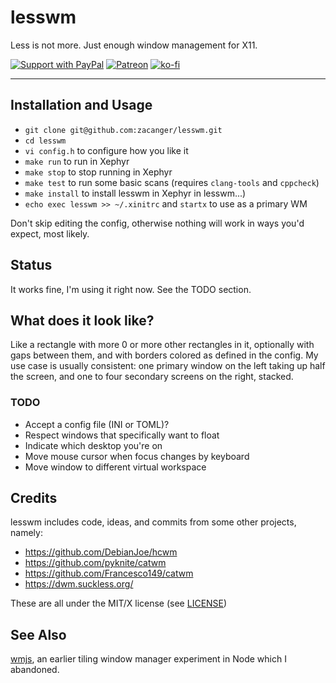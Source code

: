 # lesswm

Less is not more. Just enough window management for X11.

[![Support with PayPal](https://img.shields.io/badge/paypal-donate-yellow.png)](https://paypal.me/zacanger) [![Patreon](https://img.shields.io/badge/patreon-donate-yellow.svg)](https://www.patreon.com/zacanger) [![ko-fi](https://img.shields.io/badge/donate-KoFi-yellow.svg)](https://ko-fi.com/U7U2110VB)

----

## Installation and Usage

* `git clone git@github.com:zacanger/lesswm.git`
* `cd lesswm`
* `vi config.h` to configure how you like it
* `make run` to run in Xephyr
* `make stop` to stop running in Xephyr
* `make test` to run some basic scans (requires `clang-tools` and `cppcheck`)
* `make install` to install
  lesswm in Xephyr in lesswm...)
* `echo exec lesswm >> ~/.xinitrc` and `startx` to use as a primary WM

Don't skip editing the config, otherwise nothing will work
in ways you'd expect, most likely.

## Status

It works fine, I'm using it right now. See the TODO section.

## What does it look like?

Like a rectangle with more 0 or more other rectangles in it,
optionally with gaps between them, and with borders colored
as defined in the config. My use case is usually consistent:
one primary window on the left taking up half the screen, and
one to four secondary screens on the right, stacked.

### TODO

* Accept a config file (INI or TOML)?
* Respect windows that specifically want to float
* Indicate which desktop you're on
* Move mouse cursor when focus changes by keyboard
* Move window to different virtual workspace

## Credits

lesswm includes code, ideas, and commits from some other projects, namely:

* <https://github.com/DebianJoe/hcwm>
* <https://github.com/pyknite/catwm>
* <https://github.com/Francesco149/catwm>
* <https://dwm.suckless.org/>

These are all under the MIT/X license (see [LICENSE](./LICENSE))

## See Also

[wmjs](https://github.com/zacanger/wmjs), an earlier tiling window manager
experiment in Node which I abandoned.
